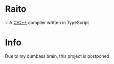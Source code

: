 # Raito
💡 A [C/C++](https://www.cprogramming.com) compiler written in TypeScript

# Info
Due to my dumbass brain, this project is postponed
